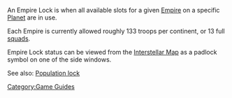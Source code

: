 An Empire Lock is when all available slots for a given
[Empire](/Empire "wikilink") on a specific [Planet](/Planet "wikilink")
are in use.

Each Empire is currently allowed roughly 133 troops per continent, or 13
full [squads](/squad "wikilink").

Empire Lock status can be viewed from the [Interstellar
Map](/Interstellar_Map "wikilink") as a padlock symbol on one of the side
windows.

See also: [Population lock](/Population_lock "wikilink")

[Category:Game Guides](/Category:Game_Guides "wikilink")
